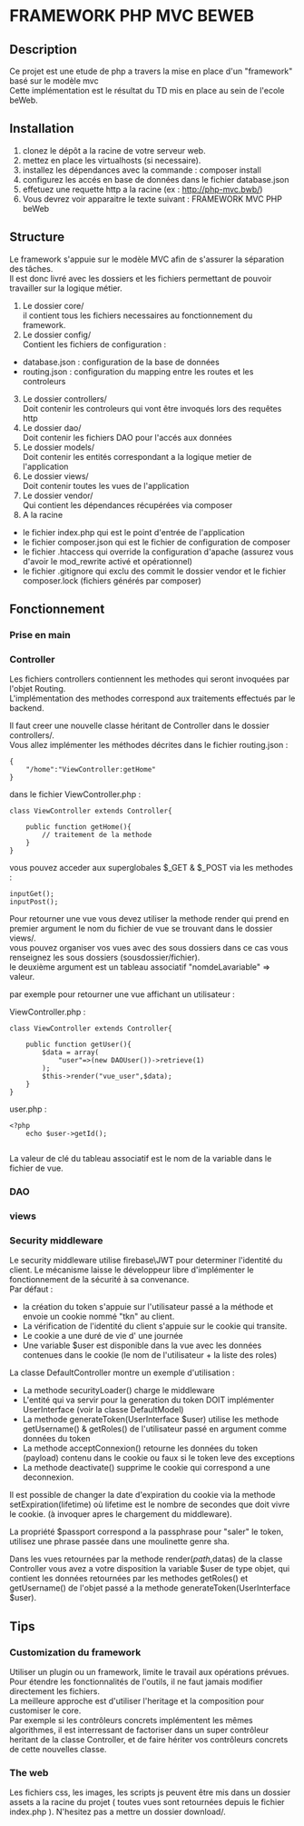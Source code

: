 # FRAMEWORK PHP MVC BEWEB 
## Description
Ce projet est une etude de php a travers la mise en place d'un "framework" basé sur le modèle mvc   
Cette implémentation est le résultat du TD mis en place au sein de l'ecole beWeb.   

## Installation
1. clonez le dépôt a la racine de votre serveur web.
2. mettez en place les virtualhosts (si necessaire).
3. installez les dépendances avec la commande : composer install
4. configurez les accés en base de données dans le fichier database.json
5. effetuez une requette http a la racine (ex : http://php-mvc.bwb/)
6. Vous devrez voir apparaitre le texte suivant : FRAMEWORK MVC PHP beWeb

## Structure
Le framework s'appuie sur le modèle MVC afin de s'assurer la séparation des tâches.   
Il est donc livré avec les dossiers et les fichiers permettant de pouvoir travailler sur la logique métier.   

1. Le dossier core/   
il contient tous les fichiers necessaires au fonctionnement du framework. 
2. Le dossier config/   
Contient les fichiers de configuration :
 * database.json : configuration de la base de données
 * routing.json : configuration du mapping entre les routes et les controleurs
3. Le dossier controllers/   
Doit contenir les controleurs qui vont être invoqués lors des requêtes http
4. Le dossier dao/   
Doit contenir les fichiers DAO pour l'accés aux données
5. Le dossier models/   
Doit contenir les entités correspondant a la logique metier de l'application
6. Le dossier views/   
Doit contenir toutes les vues de l'application
7. Le dossier vendor/   
Qui contient les dépendances récupérées via composer
8. A la racine   
 * le fichier index.php qui est le point d'entrée de l'application
 * le fichier composer.json qui est le fichier de configuration de composer
 * le fichier .htaccess qui override la configuration d'apache (assurez vous d'avoir le mod_rewrite activé et opérationnel)
 * le fichier .gitignore qui exclu des commit le dossier vendor et le fichier composer.lock (fichiers générés par composer) 

## Fonctionnement

### Prise en main

### Controller
Les fichiers controllers contiennent les methodes qui seront invoquées par l'objet Routing.   
L'implémentation des methodes correspond aux traitements effectués par le backend.  

Il faut creer une nouvelle classe héritant de Controller dans le dossier controllers/.   
Vous allez implémenter les méthodes décrites dans le fichier routing.json :   
```
{
    "/home":"ViewController:getHome"
}
```
dans le fichier ViewController.php :   
```
class ViewController extends Controller{

    public function getHome(){
        // traitement de la methode 
    }
}
```
vous pouvez acceder aux superglobales $_GET & $_POST via les methodes : 
````
inputGet();
inputPost();
````
Pour retourner une vue vous devez utiliser la methode render qui prend en premier argument le nom du fichier de vue se trouvant dans le dossier views/.   
vous pouvez organiser vos vues avec des sous dossiers dans ce cas vous renseignez les sous dossiers (sousdossier/fichier).   
le deuxième argument est un tableau associatif "nomdeLavariable" => valeur.  

par exemple pour retourner une vue affichant un utilisateur :   

ViewController.php :
````
class ViewController extends Controller{
    
    public function getUser(){
        $data = array(
            "user"=>(new DAOUser())->retrieve(1)
        );
        $this->render("vue_user",$data);
    }
}
````
user.php :
````
<?php
    echo $user->getId(); 
    
````
La valeur de clé du tableau associatif est le nom de la variable dans le fichier de vue.   


### DAO

### views

### Security middleware
Le security middleware utilise firebase\JWT pour determiner l'identité du client. Le mécanisme laisse le développeur libre d'implémenter le fonctionnement de la sécurité à sa convenance.   
Par défaut :
* la création du token s'appuie sur l'utilisateur passé a la méthode et envoie un cookie nommé "tkn" au client. 
* La vérification de l'identité du client s'appuie sur le cookie qui transite.   
* Le cookie a une duré de vie d' une journée
* Une variable $user est disponible dans la vue avec les données contenues dans le cookie (le nom de l'utilisateur + la liste des roles)

La classe DefaultController montre un exemple d'utilisation : 
* La methode securityLoader() charge le middleware
* L'entité qui va servir pour la generation du token DOIT implémenter UserInterface (voir la classe DefaultModel)
* La methode generateToken(UserInterface $user) utilise les methode getUsername() & getRoles() de l'utilisateur passé en argument comme données du token
* La methode acceptConnexion() retourne les données du token (payload) contenu dans le cookie ou faux si le token leve des exceptions
* La methode deactivate() supprime le cookie qui correspond a une deconnexion.

Il est possible de changer la date d'expiration du cookie via la methode setExpiration(lifetime) où lifetime est le nombre de secondes que doit vivre le cookie. (à invoquer apres le chargement du middleware).   

La propriété $passport correspond a la passphrase pour "saler" le token, utilisez une phrase passée dans une moulinette genre sha.   

Dans les vues retournées par la methode render($path,$datas) de la classe Controller vous avez a votre disposition la variable $user de type objet, qui contient les données retournées par les methodes getRoles() et getUsername() de l'objet passé a la methode generateToken(UserInterface $user).

## Tips
### Customization du framework
Utiliser un plugin ou un framework, limite le travail aux opérations prévues. Pour étendre les fonctionnalités de l'outils, il ne faut jamais modifier directement les fichiers.   
La meilleure approche est d'utiliser l'heritage et la composition pour customiser le core.   
Par exemple si les contrôleurs concrets implémentent les mêmes algorithmes, il est interressant de factoriser dans un super contrôleur heritant de la classe Controller, et de faire hériter vos contrôleurs concrets de cette nouvelles classe.

### The web
Les fichiers css, les images, les scripts js peuvent être mis dans un dossier assets a la racine du projet ( toutes vues sont retournées depuis le fichier index.php ). N'hesitez pas a mettre un dossier download/.